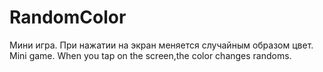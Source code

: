 # RandomColor
Мини игра. При нажатии на экран меняется случайным образом цвет.
Mini game. When you tap on the screen,the color changes randoms.
